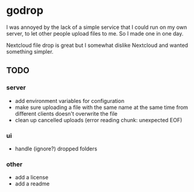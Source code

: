 # godrop

I was annoyed by the lack of a simple service that I could run on my own server, to let other people upload files to me. So I made one in one day.

Nextcloud file drop is great but I somewhat dislike Nextcloud and wanted something simpler.

## TODO

### server

- add environment variables for configuration
- make sure uploading a file with the same name at the same time from different clients doesn't overwrite the file
- clean up cancelled uploads (error reading chunk: unexpected EOF)

### ui

- handle (ignore?) dropped folders

### other

- add a license
- add a readme
